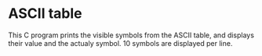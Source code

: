 # ASCII table
This C program prints the visible symbols from the ASCII table, 
and displays their value and the actualy symbol.
10 symbols are displayed per line.